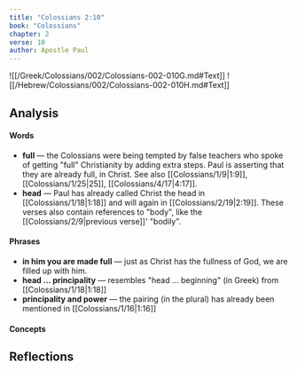 ```yaml
---
title: "Colossians 2:10"
book: "Colossians"
chapter: 2
verse: 10
author: Apostle Paul
---
```

![[/Greek/Colossians/002/Colossians-002-010G.md#Text]]
![[/Hebrew/Colossians/002/Colossians-002-010H.md#Text]]

## Analysis

#### Words
- **full** — the Colossians were being tempted by false teachers who spoke of getting "full" Christianity by adding extra steps.  Paul is asserting that they are already full, in Christ.  See also [[Colossians/1/9|1:9]], [[Colossians/1/25|25]], [[Colossians/4/17|4:17]].
- **head** — Paul has already called Christ the head in [[Colossians/1/18|1:18]] and will again in [[Colossians/2/19|2:19]].  These verses also contain references to "body", like the [[Colossians/2/9|previous verse]]' "bodily".

#### Phrases
- **in him you are made full** — just as Christ has the fullness of God, we are filled up with him.
- **head ... principality** — resembles "head ... beginning" (in Greek) from [[Colossians/1/18|1:18]]
- **principality and power** — the pairing (in the plural) has already been mentioned in [[Colossians/1/16|1:16]]

#### Concepts

## Reflections
